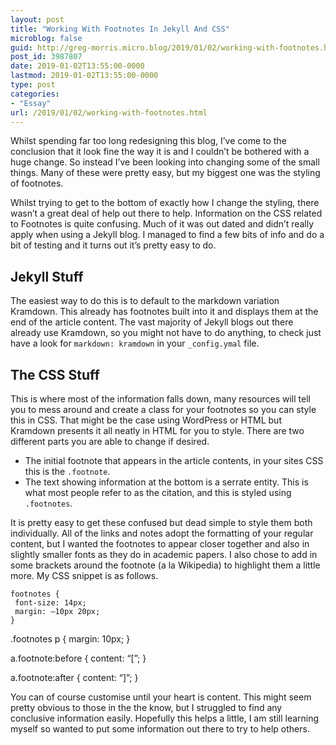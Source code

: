 ```yaml
---
layout: post
title: "Working With Footnotes In Jekyll And CSS"
microblog: false
guid: http://greg-morris.micro.blog/2019/01/02/working-with-footnotes.html
post_id: 3987807
date: 2019-01-02T13:55:00-0000
lastmod: 2019-01-02T13:55:00-0000
type: post
categories:
- "Essay"
url: /2019/01/02/working-with-footnotes.html
---
```

<p><!--kg-card-begin: html--></p>
<p><!--kg-card-begin: html--></p>
<p>Whilst spending far too long redesigning this blog, I’ve come to the conclusion that it look fine the way it is and I couldn’t be bothered with a huge change. So instead I’ve been looking into changing some of the small things. Many of these were pretty easy, but my biggest one was the styling of footnotes.</p>
<p>Whilst trying to get to the bottom of exactly how I change the styling, there wasn’t a great deal of help out there to help. Information on the CSS related to Footnotes is quite confusing. Much of it was out dated and didn’t really apply when using a Jekyll blog. I managed to find a few bits of info and do a bit of testing and it turns out it’s pretty easy to do.</p>
<h2>Jekyll Stuff</h2>
<p>The easiest way to do this is to default to the markdown variation Kramdown. This already has footnotes built into it and displays them at the end of the article content. The vast majority of Jekyll blogs out there already use Kramdown, so you might not have to do anything, to check just have a look for <code>markdown: kramdown</code> in your <code>_config.ymal</code> file.</p>
<h2>The CSS Stuff</h2>
<p>This is where most of the information falls down, many resources will tell you to mess around and create a class for your footnotes so you can style this in CSS. That might be the case using WordPress or HTML but Kramdown presents it all neatly in HTML for you to style. There are two different parts you are able to change if desired.</p>
<ul>
<li>The initial footnote that appears in the article contents, in your sites CSS this is the <code>.footnote</code>.</li>
<li>The text showing information at the bottom is a serrate entity. This is what most people refer to as the citation, and this is styled using <code>.footnotes</code>.</li>
</ul>
<p>It is pretty easy to get these confused but dead simple to style them both individually. All of the links and notes adopt the formatting of your regular content, but I wanted the footnotes to appear closer together and also in slightly smaller fonts as they do in academic papers. I also chose to add in some brackets around the footnote (a la Wikipedia) to highlight them a little more. My CSS snippet is as follows.</p>
<div class="highlighter-rouge">
<pre class="highlight"><code>footnotes {
 font-size: 14px;
 margin: –10px 20px;
}</code></pre>
</div>
<p>.footnotes p {
 margin: 10px;
}</p>
<p>a.footnote:before {
 content: “[”;
}</p>
<p>a.footnote:after {
 content: “]”;
}</p>
<p>You can of course customise until your heart is content. This might seem pretty obvious to those in the the know, but I struggled to find any conclusive information easily. Hopefully this helps a little, I am still learning myself so wanted to put some information out there to try to help others.</p>
<p><!--kg-card-end: html--></p>
<p><!--kg-card-end: html--></p>
